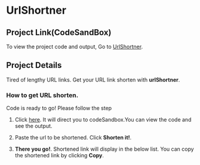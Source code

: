 # UrlShortner

## Project Link(CodeSandBox)

To view the project code and output,
Go to [UrlShortner](https://codesandbox.io/s/urlshortner-d6gtoh?file=/src/index.js).

## Project Details

Tired of lengthy URL links. Get your URL link shorten with **urlShortner**.

### How to get URL shorten.

Code is ready to go! Please follow the step

1. Click [here](https://codesandbox.io/s/urlshortner-d6gtoh?file=/src/index.js). It will direct you to codeSandbox.You can view the code and see the output.

2. Paste the url to be shortened. Click **Shorten it!**.

3. **There you go!**. Shortened link will display in the below list. You can copy the shortened link by clicking **Copy**.
